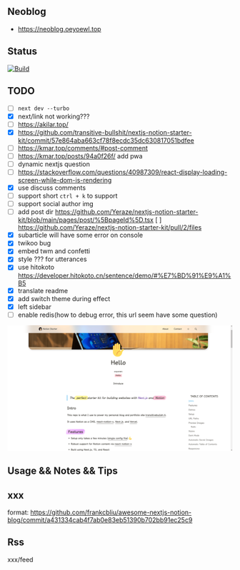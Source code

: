 ## Neoblog

- https://neoblog.oeyoewl.top

## Status

[![Build](https://github.com/oeyoews/neoblog/actions/workflows/build.yml/badge.svg)](https://github.com/oeyoews/neoblog/actions/workflows/build.yml)

## TODO

- [ ] `next dev --turbo`
- [x] next/link not working???
- [ ] https://akilar.top/
- [x] https://github.com/transitive-bullshit/nextjs-notion-starter-kit/commit/57e864aba663cf78f8ecdc35dc630817051bdfee
- [ ] https://kmar.top/comments/#post-comment
- [ ] https://kmar.top/posts/94a0f26f/ add pwa
- [ ] dynamic nextjs question
- [ ] https://stackoverflow.com/questions/40987309/react-display-loading-screen-while-dom-is-rendering
- [x] use discuss comments
- [ ] support short `ctrl + k` to support
- [ ] support social author img
- [ ] add post dir https://github.com/Yeraze/nextjs-notion-starter-kit/blob/main/pages/post/%5BpageId%5D.tsx [ ] https://github.com/Yeraze/nextjs-notion-starter-kit/pull/2/files
- [x] subarticle will have some error on console
- [x] twikoo bug
- [x] embed twm and confetti
- [x] style ??? for utterances
- [x] use hitokoto https://developer.hitokoto.cn/sentence/demo/#%E7%BD%91%E9%A1%B5
- [x] translate readme
- [x] add switch theme during effect
- [x] left sidebar
- [ ] enable redis(how to debug error, this url seem have some question)

![showcase 1](./images/notion-1.png 'notion-1')

## Usage && Notes && Tips

## xxx

format: https://github.com/frankcbliu/awesome-nextjs-notion-blog/commit/a431334cab4f7ab0e83eb51390b702bb91ec25c9

## Rss

xxx/feed
